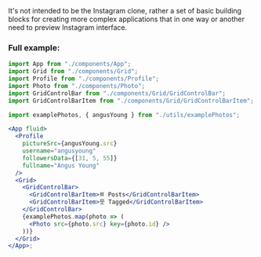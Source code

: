 <br />
<br />

It's not intended to be the Instagram clone, rather a set of basic building blocks for creating more complex applications that in one way or another need to preview Instagram interface.

### Full example:

```jsx
import App from "./components/App";
import Grid from "./components/Grid";
import Profile from "./components/Profile";
import Photo from "./components/Photo";
import GridControlBar from "./components/Grid/GridControlBar";
import GridControlBarItem from "./components/Grid/GridControlBarItem";

import examplePhotos, { angusYoung } from "./utils/examplePhotos";

<App fluid>
  <Profile
    pictureSrc={angusYoung.src}
    username="angusyoung"
    followersData={[31, 5, 55]}
    fullname="Angus Young"
  />
  <Grid>
    <GridControlBar>
      <GridControlBarItem>𐄹 Posts</GridControlBarItem>
      <GridControlBarItem>웃 Tagged</GridControlBarItem>
    </GridControlBar>
    {examplePhotos.map(photo => (
      <Photo src={photo.src} key={photo.id} />
    ))}
  </Grid>
</App>;
```
